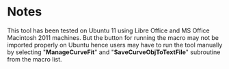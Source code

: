 # Notes

This tool has been tested on Ubuntu 11 using Libre Office and MS Office Macintosh 2011 machines. But the button for running the macro may not be imported properly on Ubuntu hence users may have to run the tool manually by selecting "**ManageCurveFit**" and "**SaveCurveObjToTextFile**" subroutine from the macro list.

